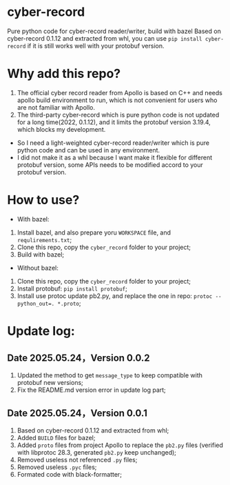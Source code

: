 # cyber-record
Pure python code for cyber-record reader/writer, build with bazel
Based on cyber-record 0.1.12 and extracted from whl, you can use `pip install cyber-record` if it is still works well with your protobuf version.

# Why add this repo?
1. The official cyber record reader from Apollo is based on C++ and needs apollo build environment to run, which is not convenient for users who are not familiar with Apollo.
2. The third-party cyber-record which is pure python code is not updated for a long time(2022, 0.1.12), and it limits the protobuf version 3.19.4, which blocks my development.
- So I need a light-weighted cyber-record reader/writer which is pure python code and can be used in any environment.
- I did not make it as a whl because I want make it flexible for different protobuf version, some APIs needs to be modified accord to your protobuf version.

# How to use?
- With bazel:
1. Install bazel, and also prepare yoru `WORKSPACE` file, and `requlirements.txt`;
2. Clone this repo, copy the `cyber_record` folder to your project;
3. Build with bazel;
- Without bazel:
1. Clone this repo, copy the `cyber_record` folder to your project;
2. Install protobuf: `pip install protobuf`;
3. Install use protoc update pb2.py, and replace the one in repo: `protoc --python_out=. *.proto`;

# Update log:
## Date 2025.05.24，Version 0.0.2
1. Updated the method to get `message_type` to keep compatible with protobuf new versions;
2. Fix the README.md version error in update log part;
## Date 2025.05.24，Version 0.0.1
1. Based on cyber-record 0.1.12 and extracted from whl;
2. Added `BUILD` files for bazel;
3. Added `proto` files from project Apollo to replace the `pb2.py` files (verified with libprotoc 28.3, generated `pb2.py` keep unchanged); 
6. Removed useless not referenced `.py` files;
7. Removed useless `.pyc` files;
8. Formated code with black-formatter;
